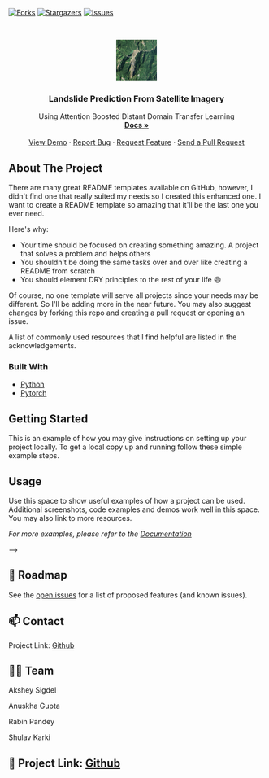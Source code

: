 [![Forks][forks-shield]][forks-url]
[![Stargazers][stars-shield]][stars-url]
[![Issues][issues-shield]][issues-url]
<!-- [![LinkedIn][linkedin-shield]][linkedin-url] -->



<!-- PROJECT LOGO -->
<br />
<p align="center">
  <a href="https://github.com/shulavkarki/LandslidePrediction-from-satellite-imagery/">
    <img src="./landslide.png" alt="Logo" width="80" height="80">
  </a>

  <h3 align="center">Landslide Prediction From Satellite Imagery</h3>

  <p align="center">
    Using Attention Boosted Distant Domain Transfer Learning
    <br />
    <a href="https://github.com/shulavkarki/LandslidePrediction-from-satellite-imagery/"><strong>Docs »</strong></a>
    <br />
    <br />
    <a href="https://github.com/shulavkarki/LandslidePrediction-from-satellite-imagery">View Demo</a>
    ·
    <a href="https://github.com/shulavkarki/LandslidePrediction-from-satellite-imagery/issues">Report Bug</a>
    ·
    <a href="https://github.com/shulavkarki/LandslidePrediction-from-satellite-imagery/issues">Request Feature</a>
    ·
    <a href="https://github.com/shulavkarki/LandslidePrediction-from-satellite-imagery/pulls">Send a Pull Request</a>
  </p>
</p>

<!-- ABOUT THE PROJECT -->
## About The Project

<!-- [![Product Name Screen Shot][product-screenshot]](https://example.com) -->

There are many great README templates available on GitHub, however, I didn't find one that really suited my needs so I created this enhanced one. I want to create a README template so amazing that it'll be the last one you ever need.

Here's why:
* Your time should be focused on creating something amazing. A project that solves a problem and helps others
* You shouldn't be doing the same tasks over and over like creating a README from scratch
* You should element DRY principles to the rest of your life :smile:

Of course, no one template will serve all projects since your needs may be different. So I'll be adding more in the near future. You may also suggest changes by forking this repo and creating a pull request or opening an issue.

A list of commonly used resources that I find helpful are listed in the acknowledgements.

### Built With

* [Python](https://python.com)
* [Pytorch](https://pytorch.com)
<!-- * [Laravel](https://laravel.com) -->



<!-- GETTING STARTED -->
## Getting Started

This is an example of how you may give instructions on setting up your project locally.
To get a local copy up and running follow these simple example steps.

<!-- ### Prerequisites

This is an example of how to list things you need to use the software and how to install them.
* npm
```sh
npm install npm@latest -g
```

### Installation

1. Get a free API Key at [https://example.com](https://example.com)
2. Clone the repo
```sh
git clone https://github.com/your_username_/Project-Name.git
```
3. Install NPM packages
```sh
npm install
```
4. Enter your API in `config.js`
```JS
const API_KEY = 'ENTER YOUR API';
```



<!-- USAGE EXAMPLES -->
## Usage

Use this space to show useful examples of how a project can be used. Additional screenshots, code examples and demos work well in this space. You may also link to more resources.

_For more examples, please refer to the [Documentation](https://example.com)_

 -->

<!-- ROADMAP -->
## 🚧 Roadmap

See the [open issues](https://github.com/shulavkarki/LandslidePrediction-from-satellite-imagery) for a list of proposed features (and known issues).




<!-- CONTACT -->
## 📫 Contact

Project Link: [Github](https://github.com/shulavkarki/LandslidePrediction-from-satellite-imagery)

## 👥👥 Team

Akshey Sigdel

Anuskha Gupta

Rabin Pandey

Shulav Karki

## 🔗 Project Link: [Github](https://github.com/shulavkarki/LandslidePrediction-from-satellite-imagery)



<!-- MARKDOWN LINKS & IMAGES -->
<!-- https://www.markdownguide.org/basic-syntax/#reference-style-links -->
[forks-shield]: https://img.shields.io/github/forks/roshanlam/ReadMeTemplate?style=for-the-badge
[forks-url]: https://github.com/shulavkarki/LandslidePrediction-from-satellite-imagery/members
[stars-shield]: https://img.shields.io/github/stars/roshanlam/ReadMeTemplate?style=for-the-badge
[stars-url]:https://github.com/shulavkarki/LandslidePrediction-from-satellite-imagery/stargazers
[issues-shield]: https://img.shields.io/github/issues/roshanlam/ReadMeTemplate?style=for-the-badge
[issues-url]: https://github.com/shulavkarki/LandslidePrediction-from-satellite-imagery/issues
<!-- [linkedin-shield]: https://img.shields.io/badge/-LinkedIn-black.svg?style=flat-square&logo=linkedin&colorB=555
[linkedin-url]: https://linkedin.com/ -->
